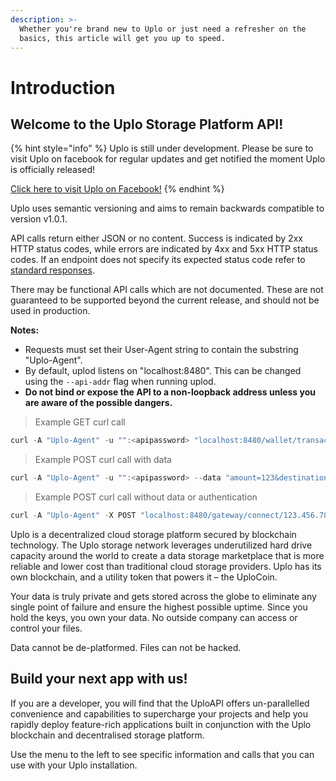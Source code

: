 ```yaml
---
description: >-
  Whether you're brand new to Uplo or just need a refresher on the
  basics, this article will get you up to speed.
---
```


# Introduction

## Welcome to the Uplo Storage Platform API!

{% hint style="info" %}
Uplo is still under development. Please be sure to visit Uplo on facebook for regular updates and get notified the moment Uplo is officially released!

[Click here to visit Uplo on Facebook!](https://www.facebook.com/Uplo-101419761988838)
{% endhint %}

Uplo uses semantic versioning and aims to remain backwards compatible to version v1.0.1.

API calls return either JSON or no content. Success is indicated by 2xx HTTP
status codes, while errors are indicated by 4xx and 5xx HTTP status codes. If an
endpoint does not specify its expected status code refer to [standard
responses](#Standard-Responses).

There may be functional API calls which are not documented. These are not
guaranteed to be supported beyond the current release, and should not be used in
production.

**Notes:**

- Requests must set their User-Agent string to contain the substring
  "Uplo-Agent".
- By default, uplod listens on "localhost:8480". This can be changed using the
  `--api-addr` flag when running uplod.
- **Do not bind or expose the API to a non-loopback address unless you are aware
  of the possible dangers.**

> Example GET curl call

```go
curl -A "Uplo-Agent" -u "":<apipassword> "localhost:8480/wallet/transactions?startheight=1&endheight=250"
```

> Example POST curl call with data

```go
curl -A "Uplo-Agent" -u "":<apipassword> --data "amount=123&destination=abcd" "localhost:8480/wallet/uplocoins"
```

> Example POST curl call without data or authentication

```go
curl -A "Uplo-Agent" -X POST "localhost:8480/gateway/connect/123.456.789.0:8481"
```



Uplo is a decentralized cloud storage platform secured by blockchain technology. The Uplo storage network leverages underutilized hard drive capacity around the world to create a data storage marketplace that is more reliable and lower cost than traditional cloud storage providers. Uplo has its own blockchain, and a utility token that powers it – the UploCoin.

Your data is truly private and gets stored across the globe to eliminate any single point of failure and ensure the highest possible uptime. Since you hold the keys, you own your data. No outside company can access or control your files.

Data cannot be de-platformed. Files can not be hacked.

## Build your next app with us!

If you are a developer, you will find that the UploAPI offers un-parallelled convenience and capabilities to supercharge your projects and help you rapidly deploy feature-rich applications built in conjunction with the Uplo blockchain and decentralised storage platform.

Use the menu to the left to see specific information and calls that you can use with your Uplo installation.